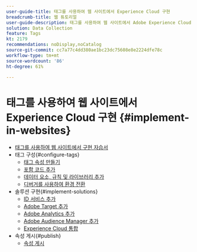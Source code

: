 ```yaml
---
user-guide-title: 태그를 사용하여 웹 사이트에서 Experience Cloud 구현
breadcrumb-title: 웹 튜토리얼
user-guide-description: 태그를 사용하여 웹 사이트에서 Adobe Experience Cloud 솔루션을 구현하는 방법에 대해 알아봅니다.
solution: Data Collection
feature: Tags
kt: 2179
recommendations: noDisplay,noCatalog
source-git-commit: cc7a77c4dd380ae1bc23dc75608e8e2224dfe78c
workflow-type: tm+mt
source-wordcount: '86'
ht-degree: 61%

---
```



# 태그를 사용하여 웹 사이트에서 Experience Cloud 구현 {#implement-in-websites}

+ [태그를 사용하여 웹 사이트에서 구현 자습서](overview.md)
+ 태그 구성{#configure-tags}
   + [태그 속성 만들기](create-a-property.md)
   + [포함 코드 추가](add-embed-code.md)
   + [데이터 요소, 규칙 및 라이브러리 추가](add-data-elements-rules.md)
   + [디버거를 사용하여 환경 전환](switch-environments.md)
+ 솔루션 구현{#implement-solutions}
   + [ID 서비스 추가](id-service.md)
   + [Adobe Target 추가](target.md)
   + [Adobe Analytics 추가](analytics.md)
   + [Adobe Audience Manager 추가](audience-manager.md)
   + [Experience Cloud 통합](integrations.md)
+ 속성 게시{#publish}
   + [속성 게시](publish.md)

